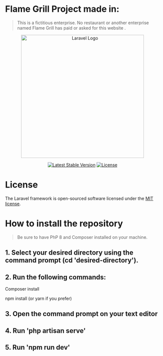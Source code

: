 # Flame Grill Project made in:
> This is a fictitious enterprise. No restaurant or another enterprise named Flame Grill has paid or asked for this website .

<p align="center"><a href="https://laravel.com" target="_blank"><img src="https://raw.githubusercontent.com/laravel/art/master/logo-lockup/5%20SVG/2%20CMYK/1%20Full%20Color/laravel-logolockup-cmyk-red.svg" width="400" alt="Laravel Logo"></a></p>

<p align="center">
<a href="https://packagist.org/packages/laravel/framework"><img src="https://img.shields.io/packagist/v/laravel/framework" alt="Latest Stable Version"></a>
<a href="https://packagist.org/packages/laravel/framework"><img src="https://img.shields.io/packagist/l/laravel/framework" alt="License"></a>
</p>

# License

The Laravel framework is open-sourced software licensed under the [MIT license](https://opensource.org/licenses/MIT).



# How to install the repository
> Be sure to have PhP 8 and Composer installed on your machine.

## 1. Select your desired directory using the command prompt (cd 'desired-directory').
## 2. Run the following commands:
   <p>Composer install</p>
   <p>npm install (or yarn if you prefer)</p>
   
## 3. Open the command prompt on your text editor
## 4. Run 'php artisan serve'
## 5. Run 'npm run dev'
